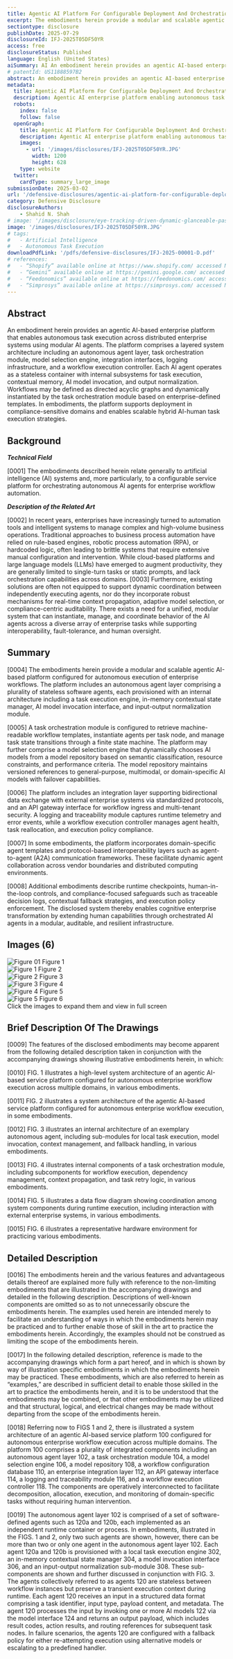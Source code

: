 ```yaml
---
title: Agentic AI Platform For Configurable Deployment And Orchestration Of Enterprise AI Workforce
excerpt: The embodiments herein provide a modular and scalable agentic AI-based platform configured for autonomous execution of enterprise workflows. The platform includes an autonomous agent layer comprising a plurality of stateless software agents, each provisioned with an internal architecture including a task execution engine, in-memory contextual state manager, AI model invocation interface, and input-output normalization module.
sectiontype: disclosure
publishDate: 2025-07-29
disclosureId: IFJ‑2025T05DF50YR
access: free
disclosureStatus: Published
language: English (United States)
aiSummary: AI An embodiment herein provides an agentic AI-based enterprise platform that enables autonomous task execution across distributed enterprise systems using modular AI agents. The platform comprises a layered system architecture including an autonomous agent layer, task orchestration module, model selection engine, integration interfaces, logging infrastructure, and a workflow execution controller. Each AI agent operates as a stateless container with internal subsystems for task execution, contextual memory, AI model invocation, and output normalization. Workflows may be defined as directed acyclic graphs and dynamically instantiated by the task orchestration module based on enterprise-defined templates. In embodiments, the platform supports deployment in compliance-sensitive domains and enables scalable hybrid AI-human task execution strategies.
# patentId: US11888597B2
abstract: An embodiment herein provides an agentic AI-based enterprise platform that enables autonomous task execution across distributed enterprise systems using modular AI agents. The platform comprises a layered system architecture including an autonomous agent layer, task orchestration module, model selection engine, integration interfaces, logging infrastructure, and a workflow execution controller. Each AI agent operates as a stateless container with internal subsystems for task execution, contextual memory, AI model invocation, and output normalization. Workflows may be defined as directed acyclic graphs and dynamically instantiated by the task orchestration module based on enterprise-defined templates. In embodiments, the platform supports deployment in compliance-sensitive domains and enables scalable hybrid AI-human task execution strategies.
metadata:
  title: Agentic AI Platform For Configurable Deployment And Orchestration Of Enterprise Ai Workforce
  description: Agentic AI enterprise platform enabling autonomous task execution across distributed systems using modular AI agents. Features layered architecture, DAG-based workflows, task orchestration, model selection, and hybrid AI-human execution for compliance-sensitive domains.
  robots:
    index: false
    follow: false
  openGraph:
    title: Agentic AI Platform For Configurable Deployment And Orchestration Of Enterprise Ai Workforce | IntellectualFrontiers
    description: Agentic AI enterprise platform enabling autonomous task execution across distributed systems using modular AI agents. Features layered architecture, DAG-based workflows, task orchestration, model selection, and hybrid AI-human execution for compliance-sensitive domains.
    images:
      - url: '/images/disclosures/IFJ‑2025T05DF50YR.JPG'
        width: 1200
        height: 628
    type: website
  twitter:
    cardType: summary_large_image
submissionDate: 2025-03-02
url: '/defensive-disclosures/agentic-ai-platform-for-configurable-deployment-and-orchestration-of-enterprise-ai-workforce'
category: Defensive Disclosure
disclosureAuthors:
    - Shahid N. Shah
# image: '/images/disclosure/eye-tracking-driven-dynamic-glanceable-passthrough-window-for-extended-reality-cover.jpg'
image: '/images/disclosures/IFJ‑2025T05DF50YR.JPG'
# tags:
#   - Artificial Intelligence
#   - Autonomous Task Execution
downloadPdfLink: '/pdfs/defensive-disclosures/IFJ‑2025‑00001‑D.pdf'
# references:
#   - “Shopify” available online at https://www.shopify.com/ accessed Nov 19, 2024.
#   - “Gemini” available online at https://gemini.google.com/ accessed Nov 19, 2024.
#   - “Feedonomics” available online at https://feedonomics.com/ accessed Nov 19, 2024.
#   - “Simprosys” available online at https://simprosys.com/ accessed Nov 19, 2024.
---
```

## Abstract

An embodiment herein provides an agentic AI-based enterprise platform that enables autonomous task execution across distributed enterprise systems using modular AI agents. The platform comprises a layered system architecture including an autonomous agent layer, task orchestration module, model selection engine, integration interfaces, logging infrastructure, and a workflow execution controller. Each AI agent operates as a stateless container with internal subsystems for task execution, contextual memory, AI model invocation, and output normalization. Workflows may be defined as directed acyclic graphs and dynamically instantiated by the task orchestration module based on enterprise-defined templates. In embodiments, the platform supports deployment in compliance-sensitive domains and enables scalable hybrid AI-human task execution strategies.

## Background

**_Technical Field_**

[0001] The embodiments described herein relate generally to artificial intelligence (AI) systems and, more particularly, to a configurable service platform for orchestrating autonomous AI agents for enterprise workflow automation.

**_Description of the Related Art_**

[0002] In recent years, enterprises have increasingly turned to automation tools and intelligent systems to manage complex and high-volume business operations. Traditional approaches to business process automation have relied on rule-based engines, robotic process automation (RPA), or hardcoded logic, often leading to brittle systems that require extensive manual configuration and intervention. While cloud-based platforms and large language models (LLMs) have emerged to augment productivity, they are generally limited to single-turn tasks or static prompts, and lack orchestration capabilities across domains.
[0003] Furthermore, existing solutions are often not equipped to support dynamic coordination between independently executing agents, nor do they incorporate robust mechanisms for real-time context propagation, adaptive model selection, or compliance-centric auditability. There exists a need for a unified, modular system that can instantiate, manage, and coordinate behavior of the AI agents across a diverse array of enterprise tasks while supporting interoperability, fault-tolerance, and human oversight.

## Summary

[0004] The embodiments herein provide a modular and scalable agentic AI-based platform configured for autonomous execution of enterprise workflows. The platform includes an autonomous agent layer comprising a plurality of stateless software agents, each provisioned with an internal architecture including a task execution engine, in-memory contextual state manager, AI model invocation interface, and input-output normalization module.

[0005] A task orchestration module is configured to retrieve machine-readable workflow templates, instantiate agents per task node, and manage task state transitions through a finite state machine. The platform may further comprise a model selection engine that dynamically chooses AI models from a model repository based on semantic classification, resource constraints, and performance criteria. The model repository maintains versioned references to general-purpose, multimodal, or domain-specific AI models with failover capabilities.

[0006] The platform includes an integration layer supporting bidirectional data exchange with external enterprise systems via standardized protocols, and an API gateway interface for workflow ingress and multi-tenant security. A logging and traceability module captures runtime telemetry and error events, while a workflow execution controller manages agent health, task reallocation, and execution policy compliance.

[0007] In some embodiments, the platform incorporates domain-specific agent templates and protocol-based interoperability layers such as agent-to-agent (A2A) communication frameworks. These facilitate dynamic agent collaboration across vendor boundaries and distributed computing environments.

[0008] Additional embodiments describe runtime checkpoints, human-in-the-loop controls, and compliance-focused safeguards such as traceable decision logs, contextual fallback strategies, and execution policy enforcement. The disclosed system thereby enables cognitive enterprise transformation by extending human capabilities through orchestrated AI agents in a modular, auditable, and resilient infrastructure.

## Images (6)

<div class="flex overflow-x-auto gap-4 bg-slate-50 cursor-pointer patentimages">
<div class="flex-shrink-0 p-2" id="fig1">
    <img src="/images/disclosure/dd20250715001/image-1.JPG" alt="Figure 01" class="w-64 max-h-[250px] !my-0" />
    <span class="flex items-center justify-center w-full pt-2 text-center text-xs text-muted">Figure 1</span>
</div>
<div class="flex-shrink-0 p-2" id="fig2">
    <img src="/images/disclosure/dd20250715001/image-2.JPG" alt="Figure 1" class="w-64 max-h-[250px] !my-0" />    
    <span class="flex items-center justify-center w-full pt-2 text-center text-xs text-muted">Figure 2</span>
</div>
<div class="flex-shrink-0 p-2" id="fig3">
    <img src="/images/disclosure/dd20250715001/image-3.JPG" alt="Figure 2" class="w-64 max-h-[250px] !my-0" />
    <span class="flex items-center justify-center w-full pt-2 text-center text-xs text-muted">Figure 3</span>
</div>
<div class="flex-shrink-0 p-2" id="fig4">
    <img src="/images/disclosure/dd20250715001/image-4.JPG" alt="Figure 3" class="w-64 max-h-[250px] !my-0" />
    <span class="flex items-center justify-center w-full pt-2 text-center text-xs text-muted">Figure 4</span>
</div>
<div class="flex-shrink-0 p-2" id="fig5">
    <img src="/images/disclosure/dd20250715001/image-5.JPG" alt="Figure 4" class="w-64 max-h-[250px] !my-0" />
    <span class="flex items-center justify-center w-full pt-2 text-center text-xs text-muted">Figure 5</span>
</div>
<div class="flex-shrink-0 p-2" id="fig6">
    <img src="/images/disclosure/dd20250715001/image-6.JPG" alt="Figure 5" class="w-64 max-h-[250px] !my-0" />
    <span class="flex items-center justify-center w-full pt-2 text-center text-xs text-muted">Figure 6</span>
</div>
</div>
<div class="flex items-center justify-center pt-2">
 <span class="text-xs italic text-muted">Click the images to expand them and view in full screen</span>
</div>

## Brief Description Of The Drawings

[0009] The features of the disclosed embodiments may become apparent from the following detailed description taken in conjunction with the accompanying drawings showing illustrative embodiments herein, in which:

[0010] FIG. 1 illustrates a high-level system architecture of an agentic AI-based service platform configured for autonomous enterprise workflow execution across multiple domains, in various embodiments.

[0011] FIG. 2 illustrates a system architecture of the agentic AI-based service platform configured for autonomous enterprise workflow execution, in some embodiments.

[0012] FIG. 3 illustrates an internal architecture of an exemplary autonomous agent, including sub-modules for local task execution, model invocation, context management, and fallback handling, in various embodiments.

[0013] FIG. 4 illustrates internal components of a task orchestration module, including subcomponents for workflow execution, dependency management, context propagation, and task retry logic, in various embodiments.

[0014] FIG. 5 illustrates a data flow diagram showing coordination among system components during runtime execution, including interaction with external enterprise systems, in various embodiments.

[0015] FIG. 6 illustrates a representative hardware environment for practicing various embodiments.

## Detailed Description

[0016] The embodiments herein and the various features and advantageous details thereof are explained more fully with reference to the non-limiting embodiments that are illustrated in the accompanying drawings and detailed in the following description.  Descriptions of well-known components are omitted so as to not unnecessarily obscure the embodiments herein.  The examples used herein are intended merely to facilitate an understanding of ways in which the embodiments herein may be practiced and to further enable those of skill in the art to practice the embodiments herein.  Accordingly, the examples should not be construed as limiting the scope of the embodiments herein.

[0017] In the following detailed description, reference is made to the accompanying drawings which form a part hereof, and in which is shown by way of illustration specific embodiments in which the embodiments herein may be practiced.  These embodiments, which are also referred to herein as “examples,” are described in sufficient detail to enable those skilled in the art to practice the embodiments herein, and it is to be understood that the embodiments may be combined, or that other embodiments may be utilized and that structural, logical, and electrical changes may be made without departing from the scope of the embodiments herein.

[0018] Referring now to FIGS 1 and 2, there is illustrated a system architecture of an agentic AI-based service platform 100 configured for autonomous enterprise workflow execution across multiple domains. The platform 100 comprises a plurality of integrated components including an autonomous agent layer 102, a task orchestration module 104, a model selection engine 106, a model repository 108, a workflow configuration database 110, an enterprise integration layer 112, an API gateway interface 114, a logging and traceability module 116, and a workflow execution controller 118. The components are operatively interconnected to facilitate decomposition, allocation, execution, and monitoring of domain-specific tasks without requiring human intervention.

[0019] The autonomous agent layer 102 is comprised of a set of software-defined agents such as 120a and 120b, each implemented as an independent runtime container or process. In embodiments, illustrated in the FIGS. 1 and 2, only two such agents are shown, however, there can be more than two or only one agent in the autonomous agent layer 102. Each agent 120a and 120b is provisioned with a local task execution engine 302, an in-memory contextual state manager 304, a model invocation interface 306, and an input-output normalization sub-module 308. These sub-components are shown and further discussed in conjunction with FIG. 3. The agents collectively referred to as agents 120 are stateless between workflow instances but preserve a transient execution context during runtime. Each agent 120 receives an input in a structured data format comprising a task identifier, input type, payload content, and metadata. The agent 120 processes the input by invoking one or more AI models 122 via the model interface 124 and returns an output payload, which includes result codes, action results, and routing references for subsequent task nodes. In failure scenarios, the agents 120 are configured with a fallback policy for either re-attempting execution using alternative models or escalating to a predefined handler.
